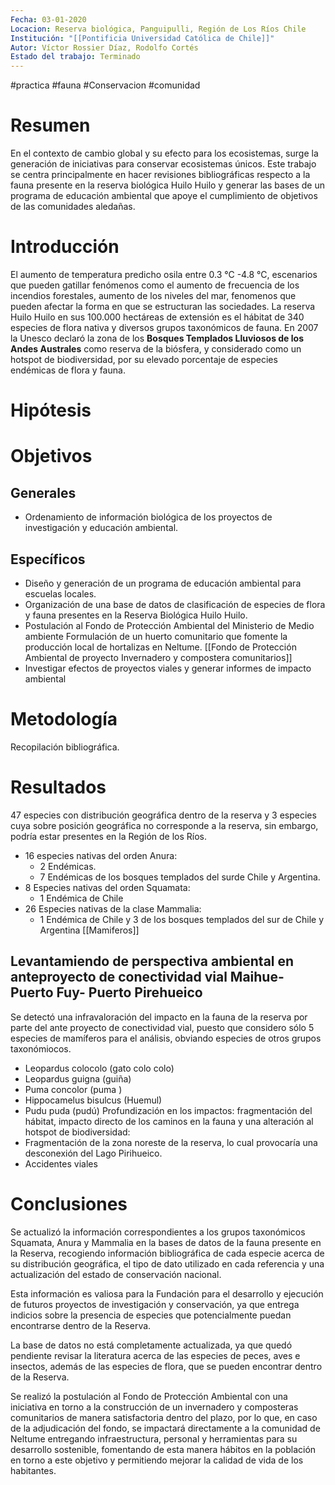 ```yaml
---
Fecha: 03-01-2020
Locacion: Reserva biológica, Panguipulli, Región de Los Ríos Chile
Institución: "[[Pontificia Universidad Católica de Chile]]"
Autor: Víctor Rossier Díaz, Rodolfo Cortés
Estado del trabajo: Terminado
---
```

#practica #fauna #Conservacion #comunidad 
# Resumen
En el contexto de cambio global y su efecto para los ecosistemas, surge la generación de iniciativas para conservar ecosistemas únicos. Este trabajo se centra principalmente en hacer revisiones bibliográficas respecto a la fauna presente en la reserva biológica Huilo Huilo y generar las bases de un programa de educación ambiental que apoye el cumplimiento de objetivos de las comunidades aledañas.
# Introducción
El aumento de temperatura predicho osila entre 0.3 °C -4.8 °C, escenarios que pueden gatillar fenómenos como el aumento de frecuencia de los incendios forestales, aumento de los niveles del mar, fenomenos que pueden afectar la forma en que se estructuran las sociedades.
La reserva Huilo Huilo en sus 100.000 hectáreas de extensión es el hábitat de 340 especies de flora nativa y diversos grupos taxonómicos de fauna. En 2007 la Unesco declaró la zona de los **Bosques Templados Lluviosos de los Andes Australes** como reserva de la biósfera, y considerado como un hotspot de biodiversidad, por su elevado porcentaje de especies endémicas de flora y fauna.
# Hipótesis
# Objetivos
## Generales
* Ordenamiento de información biológica de los proyectos de investigación y educación ambiental.
## Específicos
* Diseño y generación de un programa de educación ambiental para escuelas locales.
* Organización de una base de datos de clasificación de especies de flora y fauna presentes en la Reserva Biológica Huilo Huilo.
* Postulación al Fondo de Protección Ambiental del Ministerio de Medio ambiente Formulación de un huerto comunitario que fomente la producción local de hortalizas en Neltume. [[Fondo de Protección Ambiental de proyecto Invernadero y compostera comunitarios]]
* Investigar efectos de proyectos viales y generar informes de impacto ambiental


# Metodología
Recopilación bibliográfica.
# Resultados
47 especies con distribución geográfica dentro de la reserva y 3 especies cuya sobre posición geográfica no corresponde a la reserva, sin embargo, podría estar presentes en la Región de los Ríos.
* 16 especies nativas del orden Anura:
	* 2 Endémicas.
	* 7 Endémicas de los bosques templados del surde Chile y Argentina.
* 8 Especies nativas del orden Squamata:
	* 1 Endémica de Chile
* 26 Especies nativas de la clase Mammalia:
	* 1 Endémica de Chile y 3 de los bosques templados del sur de Chile y Argentina
[[Mamiferos]]

## Levantamiendo de perspectiva ambiental en anteproyecto de conectividad vial Maihue-Puerto Fuy- Puerto Pirehueico

Se detectó una infravaloración del impacto en la fauna de la reserva por parte del ante proyecto de conectividad vial, puesto que considero sólo 5 especies de mamíferos para el análisis, obviando especies de otros grupos taxonómiocos.
* Leopardus colocolo (gato colo colo)
* Leopardus guigna (guiña)
* Puma concolor (puma )
* Hippocamelus bisulcus (Huemul)
* Pudu puda (pudú)
Profundización en los impactos: fragmentación del hábitat, impacto directo de los caminos en la fauna y una alteración al hotspot de biodiversidad:
* Fragmentación de la zona noreste de la reserva, lo cual provocaría una desconexión del Lago Pirihueico.
* Accidentes viales
# Conclusiones
Se actualizó la información correspondientes a los grupos taxonómicos Squamata, Anura y
Mammalia en la bases de datos de la fauna presente en la Reserva, recogiendo información
bibliográfica de cada especie acerca de su distribución geográfica, el tipo de dato utilizado en cada referencia y una actualización del estado de conservación nacional.

Esta información es valiosa para la Fundación para el desarrollo y ejecución de futuros proyectos de investigación y conservación, ya que entrega indicios sobre la presencia de especies que potencialmente puedan encontrarse dentro de la Reserva.

La base de datos no está completamente actualizada, ya que quedó pendiente revisar la literatura acerca de las especies de peces, aves e insectos, además de las especies de flora, que se pueden encontrar dentro de la Reserva.

Se realizó la postulación al Fondo de Protección Ambiental con una iniciativa en torno a la
construcción de un invernadero y composteras comunitarios de manera satisfactoria dentro del plazo, por lo que, en caso de la adjudicación del fondo, se impactará directamente a la comunidad de Neltume entregando infraestructura, personal y herramientas para su desarrollo sostenible, fomentando de esta manera hábitos en la población en torno a este objetivo y permitiendo mejorar la calidad de vida de los habitantes.